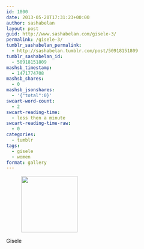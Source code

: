 ```yaml
---
id: 1800
date: 2013-05-20T17:31:23+00:00
author: sashabelan
layout: post
guid: http://www.sashabelan.com/gisele-3/
permalink: /gisele-3/
tumblr_sashabelan_permalink:
  - http://sashabelan.tumblr.com/post/50918151809
tumblr_sashabelan_id:
  - 50918151809
mashsb_timestamp:
  - 1471774708
mashsb_shares:
  - 0
mashsb_jsonshares:
  - '{"total":0}'
swcart-word-count:
  - 2
swcart-reading-time:
  - less then a minute
swcart-reading-time-raw:
  - 0
categories:
  - tumblr
tags:
  - gisele
  - women
format: gallery
---
```

<div id='gallery-336' class='gallery galleryid-1800 gallery-columns-3 gallery-size-thumbnail'>
  <figure class='gallery-item'> 
  
  <div class='gallery-icon portrait'>
    <a href='http://www.sashabelan.ru/gisele-3/attachment/1801/'><img width="150" height="150" src="http://www.sashabelan.ru/wp-content/uploads/2013/05/tumblr_mn3y0bF9Bl1qarj97o1_500-150x150.jpg" class="attachment-thumbnail size-thumbnail" alt="" /></a>
  </div></figure>
</div>

Gisele